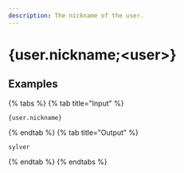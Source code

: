 ```yaml
---
description: The nickname of the user. 
---
```

# {user.nickname;&lt;user>}
## Examples
{% tabs %}
{% tab title="Input" %}
```text
{user.nickname}
```
{% endtab %}
{% tab title="Output" %}
```text
sylver
```
{% endtab %}
{% endtabs %}